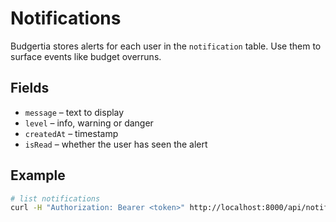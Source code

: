 # Notifications

Budgertia stores alerts for each user in the `notification` table.
Use them to surface events like budget overruns.

## Fields

- `message` – text to display
- `level` – info, warning or danger
- `createdAt` – timestamp
- `isRead` – whether the user has seen the alert

## Example

```bash
# list notifications
curl -H "Authorization: Bearer <token>" http://localhost:8000/api/notifications
```

